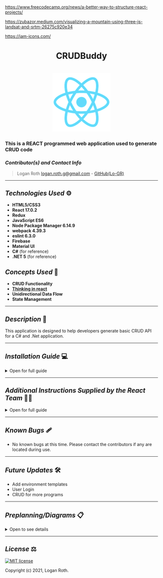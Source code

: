 https://www.freecodecamp.org/news/a-better-way-to-structure-react-projects/

https://zubazor.medium.com/visualizing-a-mountain-using-three-js-landsat-and-srtm-26275c920e34

https://jam-icons.com/

# <div align="center"> **CRUDBuddy** </div>

# <div align="center"> ![Cruddy](./public/logo192.png) </div>

### This is a REACT programmed web application used to generate CRUD code

 ### _Contributor(s) and Contact Info_
> Logan Roth logan.roth.g@gmail.com - [GitHub(Lo-GR)](https://github.com/Lo-GR) 

[//]: <> (Readme- Template by Logan Roth, please do not remove without giving proper contributions.)

---

## _Technologies Used_ ⚙

* **HTML5/CSS3**
* **React 17.0.2**
* **Redux**
* **JavaScript ES6**
* **Node Package Manager 6.14.9**
* **webpack 4.39.3**
* **eslint 6.3.0**
* **Firebase**
* **Material UI**
* **C#** (for reference)
* **.NET 5** (for reference)

## _Concepts Used_ 🧠

* **CRUD Functionality**
* **[Thinking in react](https://reactjs.org/docs/thinking-in-react.html)**
* **Unidirectional Data Flow**
* **State Management**

---

## _Description_ 📃

This application is designed to help developers generate basic CRUD API for a C# and .Net application.

---

## _Installation Guide_ 💻 

<details>
<summary>Open for full guide</summary>

### _Cloning and Initial Setup_

> Repository: https://github.com/Lo-GR/crudbuddy.git
1. In your terminal of choice or [GitHub's Desktop Application](https://desktop.github.com/), clone the above repository from Github. For further explanation on how to clone this repository, please visit [GitHub's Documentation](https://docs.github.com/en/github/using-git/which-remote-url-should-i-use).
2. Ensure you are running node package manager (npm) by typing "npm -v" in your terminal. You should receive a version number back (such as 6.14.9). If NPM is not installed, visit [Node's website](https://nodejs.org/en/download/) and follow the installer's steps based on your OS.
3. Once you verify you are running npm, navigate in your terminal to crudbuddy directory. One there, run "npm install" in your terminal. 
4. You can open the code in a code editor. [VS Code is recommended](https://code.visualstudio.com/)

</details>

---

## _Additional Instructions Supplied by the React Team_  👩‍💼

<details>
<summary>Open for full guide</summary>

This project was bootstrapped with [Create React App](https://github.com/facebook/create-react-app).

## Available Scripts

In the project directory, you can run:

### `npm start`

Runs the app in the development mode.\
Open [http://localhost:3000](http://localhost:3000) to view it in the browser.

The page will reload if you make edits.\
You will also see any lint errors in the console.

### `npm test`

Launches the test runner in the interactive watch mode.\
See the section about [running tests](https://facebook.github.io/create-react-app/docs/running-tests) for more information.

### `npm run build`

Builds the app for production to the `build` folder.\
It correctly bundles React in production mode and optimizes the build for the best performance.

The build is minified and the filenames include the hashes.\
Your app is ready to be deployed!

See the section about [deployment](https://facebook.github.io/create-react-app/docs/deployment) for more information.

### `npm run eject`

**Note: this is a one-way operation. Once you `eject`, you can’t go back!**

If you aren’t satisfied with the build tool and configuration choices, you can `eject` at any time. This command will remove the single build dependency from your project.

Instead, it will copy all the configuration files and the transitive dependencies (webpack, Babel, ESLint, etc) right into your project so you have full control over them. All of the commands except `eject` will still work, but they will point to the copied scripts so you can tweak them. At this point you’re on your own.

You don’t have to ever use `eject`. The curated feature set is suitable for small and middle deployments, and you shouldn’t feel obligated to use this feature. However we understand that this tool wouldn’t be useful if you couldn’t customize it when you are ready for it.

## Learn More

You can learn more in the [Create React App documentation](https://facebook.github.io/create-react-app/docs/getting-started).

To learn React, check out the [React documentation](https://reactjs.org/).

### Code Splitting

This section has moved here: [https://facebook.github.io/create-react-app/docs/code-splitting](https://facebook.github.io/create-react-app/docs/code-splitting)

### Analyzing the Bundle Size

This section has moved here: [https://facebook.github.io/create-react-app/docs/analyzing-the-bundle-size](https://facebook.github.io/create-react-app/docs/analyzing-the-bundle-size)

### Making a Progressive Web App

This section has moved here: [https://facebook.github.io/create-react-app/docs/making-a-progressive-web-app](https://facebook.github.io/create-react-app/docs/making-a-progressive-web-app)

### Advanced Configuration

This section has moved here: [https://facebook.github.io/create-react-app/docs/advanced-configuration](https://facebook.github.io/create-react-app/docs/advanced-configuration)

### Deployment

This section has moved here: [https://facebook.github.io/create-react-app/docs/deployment](https://facebook.github.io/create-react-app/docs/deployment)

### `npm run build` fails to minify

This section has moved here: [https://facebook.github.io/create-react-app/docs/troubleshooting#npm-run-build-fails-to-minify](https://facebook.github.io/create-react-app/docs/troubleshooting#npm-run-build-fails-to-minify)

</details>

---

## _Known Bugs_ 🩹
* No known bugs at this time. Please contact the contributors if any are located during use.

---

## _Future Updates_ 🛠
* Add environment templates
* User Login
* CRUD for more programs

---

## _Preplanning/Diagrams_ 📋

<details>
<summary>Open to see details</summary>

### Component Diagram

![Component Diagram](./CompLayout.png)

### UI Diagram

![Component Diagram](./UILayout.png)

</details>

---

## _License_ ⚖️

[![MIT license](https://img.shields.io/badge/License-MIT-blue.svg)](https://opensource.org/licenses/MIT)

Copyright (c) 2021, Logan Roth.

[//]: <> (Readme- Template by Logan Roth, please do not remove without giving proper contributions.)
